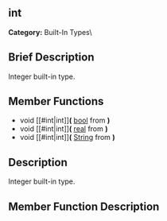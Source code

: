 ##  int  
**Category:** Built-In Types\\
##  Brief Description  
Integer built-in type.
##  Member Functions 
  * void [[#int|int]]**(** [bool](class_bool) from **)**
  * void [[#int|int]]**(** [real](class_real) from **)**
  * void [[#int|int]]**(** [String](class_string) from **)**
##  Description  
Integer built-in type.
##  Member Function Description  
